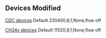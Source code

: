 Devices Modified
--------------------------------------
[CDC devices](https://en.wikipedia.org/wiki/USB_communications_device_class) Default 230400,8,1,None,flow off

[CH34x devices](https://www.olimex.com/Products/Breadboarding/BB-CH340T/resources/CH340DS1.PDF) Default 11520,8,1,None,flow off

